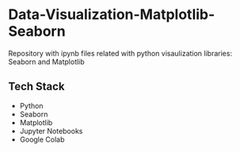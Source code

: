 # Data-Visualization-Matplotlib-Seaborn
Repository with ipynb files related with python visaulization libraries: Seaborn and Matplotlib

## Tech Stack
- Python
- Seaborn
- Matplotlib
- Jupyter Notebooks
- Google Colab
